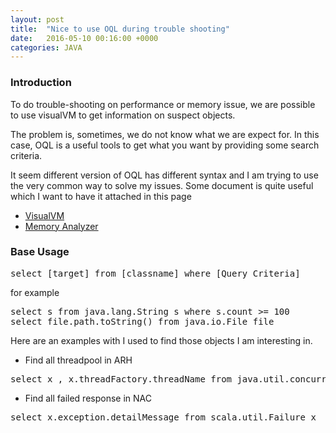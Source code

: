 ```yaml
---
layout: post
title:  "Nice to use OQL during trouble shooting"
date:   2016-05-10 00:16:00 +0000
categories: JAVA
---
```


### Introduction ###
To do trouble-shooting on performance or memory issue, we are possible to use visualVM to get information on  suspect objects. 

The problem is, sometimes, we do not know what we are expect for. In this case, OQL is a useful tools to get what you want by providing some search criteria.  

It seem different version of OQL has different syntax and I am trying to use the very common way to solve my issues.  Some document is quite useful which I want to have it attached in this page 

- [VisualVM](https://visualvm.java.net/oqlhelp.html "VisualVM Helper") 
- [Memory Analyzer](https://visualvm.java.net/oqlhelp.html "VisualVM Helper") 


### Base Usage ###

<pre>
select [target] from [classname] where [Query Criteria]
</pre>

for example 

<pre>
select s from java.lang.String s where s.count >= 100
select file.path.toString() from java.io.File file
</pre>


Here are an examples with I used to find those objects I am interesting in. 


- Find all threadpool in ARH 
<pre>
select x , x.threadFactory.threadName from java.util.concurrent.ThreadPoolExecutor x where classof(x.threadFactory).name.contains("Named")
</pre>

- Find all failed response in NAC 
<pre>
select x.exception.detailMessage from scala.util.Failure x
</pre>